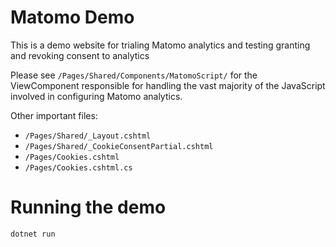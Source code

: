 # Matomo Demo

This is a demo website for trialing Matomo analytics and testing granting and revoking consent to analytics

Please see `/Pages/Shared/Components/MatomoScript/` for the ViewComponent responsible for handling the vast majority of the JavaScript involved in configuring Matomo analytics.

Other important files:

 - `/Pages/Shared/_Layout.cshtml`
 - `/Pages/Shared/_CookieConsentPartial.cshtml`
 - `/Pages/Cookies.cshtml`
 - `/Pages/Cookies.cshtml.cs`

# Running the demo

`dotnet run`